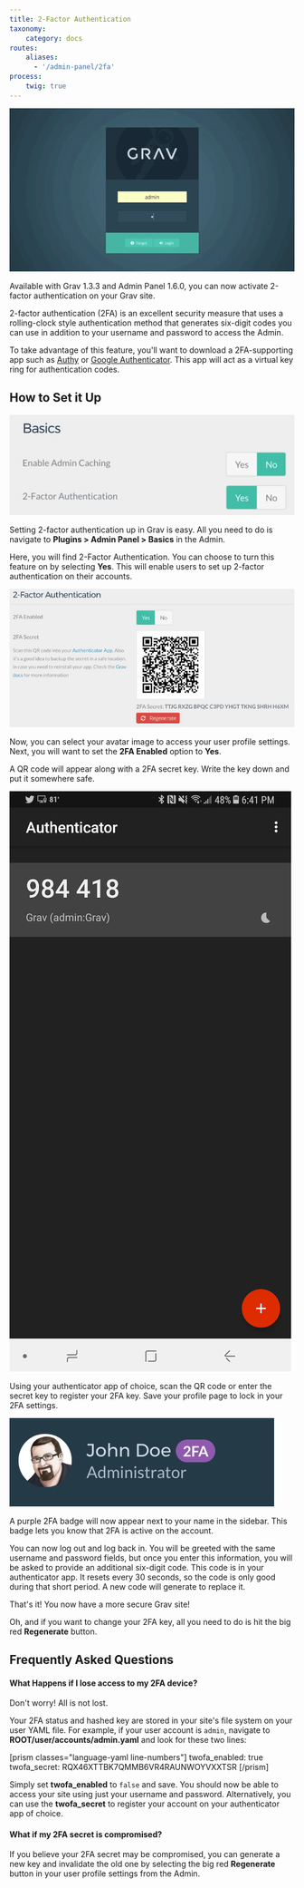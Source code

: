 ```yaml
---
title: 2-Factor Authentication
taxonomy:
    category: docs
routes:
    aliases:
      - '/admin-panel/2fa'
process:
    twig: true
---
```


![Admin Profile](auth3.gif?classes=shadow)

Available with Grav 1.3.3 and Admin Panel 1.6.0, you can now activate 2-factor authentication on your Grav site.

2-factor authentication (2FA) is an excellent security measure that uses a rolling-clock style authentication method that generates six-digit codes you can use in addition to your username and password to access the Admin.

To take advantage of this feature, you'll want to download a 2FA-supporting app such as [Authy](https://authy.com/) or [Google Authenticator](https://play.google.com/store/apps/details?id=com.google.android.apps.authenticator2&hl=en). This app will act as a virtual key ring for authentication codes.

## How to Set it Up

![](2fa_1.jpeg?classes=shadow)

Setting 2-factor authentication up in Grav is easy. All you need to do is navigate to **Plugins > Admin Panel > Basics** in the Admin.

Here, you will find 2-Factor Authentication. You can choose to turn this feature on by selecting **Yes**. This will enable users to set up 2-factor authentication on their accounts.

![](2fa_2.jpeg?classes=shadow)

Now, you can select your avatar image to access your user profile settings. Next, you will want to set the **2FA Enabled** option to **Yes**.

A QR code will appear along with a 2FA secret key. Write the key down and put it somewhere safe.

![](2fa_4.png?width=1009&classes=shadow)

Using your authenticator app of choice, scan the QR code or enter the secret key to register your 2FA key. Save your profile page to lock in your 2FA settings.

![](2fa_5.png?width=1009&classes=shadow)

A purple 2FA badge will now appear next to your name in the sidebar. This badge lets you know that 2FA is active on the account.

You can now log out and log back in. You will be greeted with the same username and password fields, but once you enter this information, you will be asked to provide an additional six-digit code. This code is in your authenticator app. It resets every 30 seconds, so the code is only good during that short period. A new code will generate to replace it.

That's it! You now have a more secure Grav site!

Oh, and if you want to change your 2FA key, all you need to do is hit the big red **Regenerate** button.

## Frequently Asked Questions

#### What Happens if I lose access to my 2FA device?

Don't worry! All is not lost.

Your 2FA status and hashed key are stored in your site's file system on your user YAML file. For example, if your user account is `admin`, navigate to **ROOT/user/accounts/admin.yaml** and look for these two lines:

[prism classes="language-yaml line-numbers"]
twofa_enabled: true
twofa_secret: RQX46XTTBK7QMMB6VR4RAUNWOYVXXTSR
[/prism]

Simply set **twofa_enabled** to `false` and save. You should now be able to access your site using just your username and password. Alternatively, you can use the **twofa_secret** to register your account on your authenticator app of choice.

#### What if my 2FA secret is compromised?

If you believe your 2FA secret may be compromised, you can generate a new key and invalidate the old one by selecting the big red **Regenerate** button in your user profile settings from the Admin.
